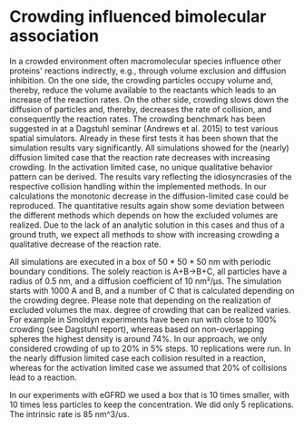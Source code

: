 # Crowding influenced bimolecular association

In a crowded environment often macromolecular species influence other proteins' reactions indirectly, e.g., through volume exclusion and diffusion inhibition. On the one side, the crowding particles occupy volume and, thereby, reduce the volume available to the reactants which leads to an increase of the reaction rates. On the other side, crowding slows down the diffusion of particles and, thereby, decreases the rate of collision, and consequently the reaction rates. The crowding benchmark has been suggested in at a Dagstuhl seminar (Andrews et al. 2015) to test various spatial simulators. Already in these first tests it has been shown that the simulation results vary significantly. All simulations showed for the (nearly) diffusion limited case that the reaction rate decreases with increasing crowding. In the activation limited case, no unique qualitative behavior pattern can be derived. The results vary reflecting the idiosyncrasies of the respective collision handling within the implemented methods. In our calculations the monotonic decrease in the diffusion-limited case could be reproduced. The quantitative results again show some deviation between the different methods which depends on how the excluded volumes are realized.  Due to the lack of an analytic solution in this cases and thus of a ground truth, we expect all methods to show with increasing crowding a qualitative decrease of the reaction rate.    

All simulations are executed in a box of 50 * 50 * 50 nm with periodic boundary conditions. The solely reaction is A+B->B+C, all particles have a radius of 0.5 nm, and a diffusion coefficient of 10 nm²/µs. The simulation starts with 1000 A and B, and a number of C that is calculated depending on the crowding degree. Please note that depending on the realization of excluded volumes the max. degree of crowding that can be realized varies. For example in Smoldyn experiments have been run with close to 100% crowding (see Dagstuhl report), whereas based on non-overlapping spheres the highest density is around 74%. In our approach, we only considered crowding of up to 20% in 5% steps. 10 replications were run. In the nearly diffusion limited case each collision resulted in a reaction, whereas for the activation limited case we assumed that 20% of collisions lead to a reaction.  

In our experiments with eGFRD we used a box that is 10 times smaller, with 10 times less particles to keep the concentration. We did only 5 replications. The intrinsic rate is 85 nm^3/us. 
